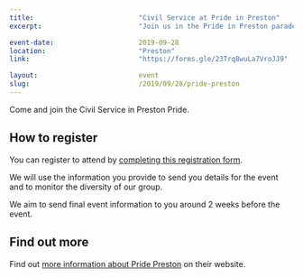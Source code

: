 ```yaml
---
title:  						"Civil Service at Pride in Preston"
excerpt:	  					"Join us in the Pride in Preston parade."

event-date:	 					2019-09-28
location: 						"Preston"
link:							"https://forms.gle/23Trq8wuLa7VroJJ9"

layout: 						event
slug:							/2019/09/28/pride-preston
---
```


Come and join the Civil Service in Preston Pride.

## How to register

You can register to attend by [completing this registration form](https://forms.gle/23Trq8wuLa7VroJJ9).

We will use the information you provide to send you details for the event and to monitor the diversity of our group.

We aim to send final event information to you around 2 weeks before the event.

## Find out more 

Find out [more information about Pride Preston](https://www.prestonpride.com/) on their website.